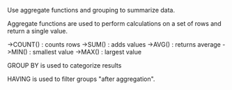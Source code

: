 Use aggregate functions and grouping to summarize data.

Aggregate functions are used to perform calculations on a set of rows and return a single value.

->COUNT() : counts rows
->SUM() : adds values
->AVG() : returns average
->MIN() : smallest value
->MAX() : largest value

GROUP BY is used to categorize results 

HAVING is used to filter groups "after aggregation".
